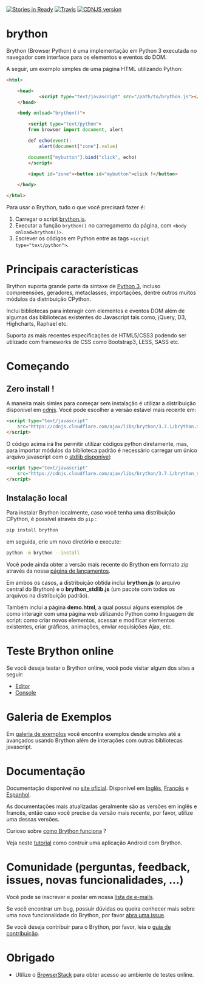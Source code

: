 [![Stories in Ready](https://badge.waffle.io/brython-dev/brython.svg?label=ready&title=Ready)](http://waffle.io/brython-dev/brython)
[![Travis](https://api.travis-ci.org/brython-dev/brython.svg)](https://travis-ci.org/brython-dev/brython)
[![CDNJS version](https://img.shields.io/cdnjs/v/brython.svg)](https://cdnjs.com/libraries/brython)

brython
=======

Brython (Browser Python) é uma implementação em Python 3 executada no navegador com interface para os elementos e eventos do DOM.

A seguir, um exemplo simples de uma página HTML utilizando Python:

```html
<html>

    <head>
            <script type="text/javascript" src="/path/to/brython.js"></script>
    </head>

    <body onload="brython()">

        <script type="text/python">
        from browser import document, alert

        def echo(event):
            alert(document["zone"].value)

        document["mybutton"].bind("click", echo)
        </script>

        <input id="zone"><button id="mybutton">click !</button>

    </body>

</html>
```

Para usar o Brython, tudo o que você precisará fazer é:

1. Carregar o script [brython.js](http://brython.info/src/brython.js "Brython from the site brython.info").
2. Executar a função `brython()` no carregamento da página, com `<body onload=brython()>`.
3. Escrever os códigos em Python entre as tags `<script type="text/python">`.


Principais características
=============
Brython suporta grande parte da sintaxe de [Python 3](https://www.python.org "Python Homepage"),
incluso compreensões, geradores, metaclasses, importações, dentre outros muitos módulos da distribuição CPython.

Inclui bibliotecas para interagir com elementos e eventos DOM além de algumas das bibliotecas existentes do Javascript tais como, jQuery, D3, Highcharts, Raphael etc.

Suporta as mais recentes especificações de HTML5/CSS3 podendo ser utilizado com frameworks de CSS como Bootstrap3, LESS, SASS etc.


Começando
===============
Zero install !
--------------
A maneira mais simles para começar sem instalação é utilizar a distribuição disponível em [cdnjs](https://cdnjs.com). Você pode escolher a versão estável mais recente em:

```html
<script type="text/javascript"
    src="https://cdnjs.cloudflare.com/ajax/libs/brython/3.7.1/brython.min.js">
</script>
```

O código acima irá lhe permitir utilizar códigos python diretamente, mas, para importar módulos da biblioteca padrão é necessário carregar um único arquivo javascript com o [stdlib disponível](https://github.com/brython-dev/brython/tree/master/www/src/Lib):

```html
<script type="text/javascript"
    src="https://cdnjs.cloudflare.com/ajax/libs/brython/3.7.1/brython_stdlib.js">
</script>
```

Instalação local
-------------
Para instalar Brython localmente, caso você tenha uma distribuição CPython, é possível através do `pip` :

```bash
pip install brython
```
em seguida, crie um novo diretório e execute:

```bash
python -m brython --install
```

Você pode ainda obter a versão mais recente do Brython em formato zip através da nossa [página de lançamentos](https://github.com/brython-dev/brython/releases).

Em ambos os casos, a distribuição obtida inclui __brython.js__ (o arquivo central do Brython)
e o __brython_stdlib.js__ (um pacote com todos os arquivos na distribuição padrão).

Também inclui a página __demo.html__, a qual possui alguns exemplos de como interagir com uma página web utilizando Python como linguagem de script: como criar novos elementos, acessar e modificar elementos existentes, criar gráficos, animações, enviar requisições Ajax, etc.

Teste Brython online
===================
Se você deseja testar o Brython online, você pode visitar algum dos sites a seguir:

- [Editor](http://brython.info/tests/editor.html "Online Brython Editor")
- [Console](http://brython.info/tests/console.html "Online Brython Console")


Galeria de Exemplos
===================
Em [galeria de exemplos](http://brython.info/gallery/gallery_en.html "gallery of examples")
você encontra exemplos desde simples até a avançados usando Brython além de interações com outras bibliotecas javascript. 


Documentação
=============
Documentação disponível no [site oficial](http://www.brython.info "Brython Homepage").
Disponível em [Inglês](http://brython.info/static_doc/en/intro.html),
[Francês](http://brython.info/static_doc/fr/intro.html) e
[Espanhol](http://brython.info/static_doc/es/intro.html).

As documentações mais atualizadas geralmente são as versões em inglês e francês, então caso você
precise da versão mais recente, por favor, utilize uma dessas versões.

Curioso sobre [como Brython funciona](https://github.com/brython-dev/brython/wiki/How%20Brython%20works) ?

Veja neste [tutorial](https://github.com/brython-dev/brython/wiki/Writing-an-Android-application)
como contruir uma aplicação Android com Brython.

Comunidade (perguntas, feedback, issues, novas funcionalidades, ...)
==========================================================
Você pode se inscrever e postar em nossa
[lista de e-mails](https://groups.google.com/forum/?fromgroups=#!forum/brython "Brython Main Mailing List").

Se você encontrar um bug, possuir dúvidas ou queira conhecer mais sobre uma nova funcionalidade do Brython, por favor [abra uma issue](https://github.com/brython-dev/brython/issues "Brython GitHub Issues").

Se você deseja contribuir para o Brython, por favor, leia o [guia de contribuição](https://github.com/brython-dev/brython/blob/master/CONTRIBUTING.md).

Obrigado
=========

- Utilize o [BrowserStack](http://www.browserstack.com) para obter acesso ao ambiente de testes online.
